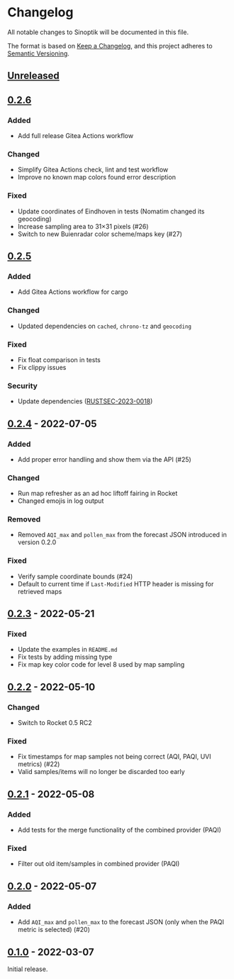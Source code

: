 # Changelog

All notable changes to Sinoptik will be documented in this file.

The format is based on [Keep a Changelog](https://keepachangelog.com/en/1.0.0/),
and this project adheres to [Semantic Versioning](https://semver.org/spec/v2.0.0.html).

## [Unreleased]

## [0.2.6]

### Added

* Add full release Gitea Actions workflow

### Changed

* Simplify Gitea Actions check, lint and test workflow
* Improve no known map colors found error description

### Fixed

* Update coordinates of Eindhoven in tests (Nomatim changed its geocoding)
* Increase sampling area to 31×31 pixels (#26)
* Switch to new Buienradar color scheme/maps key (#27)

## [0.2.5]

### Added

* Add Gitea Actions workflow for cargo

### Changed

* Updated dependencies on `cached`, `chrono-tz` and `geocoding`

### Fixed

* Fix float comparison in tests
* Fix clippy issues

### Security

* Update dependencies ([RUSTSEC-2023-0018](https://rustsec.org/advisories/RUSTSEC-2023-0018.html))

## [0.2.4] - 2022-07-05

### Added

* Add proper error handling and show them via the API (#25)

### Changed

* Run map refresher as an ad hoc liftoff fairing in Rocket
* Changed emojis in log output

### Removed

* Removed `AQI_max` and `pollen_max` from the forecast JSON introduced in
  version 0.2.0

### Fixed

* Verify sample coordinate bounds (#24)
* Default to current time if `Last-Modified` HTTP header is missing for
  retrieved maps

## [0.2.3] - 2022-05-21

### Fixed

* Update the examples in `README.md`
* Fix tests by adding missing type
* Fix map key color code for level 8 used by map sampling

## [0.2.2] - 2022-05-10

### Changed

* Switch to Rocket 0.5 RC2

### Fixed

* Fix timestamps for map samples not being correct (AQI, PAQI, UVI metrics) (#22)
* Valid samples/items will no longer be discarded too early

## [0.2.1] - 2022-05-08

### Added

* Add tests for the merge functionality of the combined provider (PAQI)

### Fixed

* Filter out old item/samples in combined provider (PAQI)

## [0.2.0] - 2022-05-07

### Added

* Add `AQI_max` and `pollen_max` to the forecast JSON (only when the PAQI
  metric is selected) (#20)

## [0.1.0] - 2022-03-07

Initial release.

[Unreleased]: https://git.luon.net/paul/sinoptik/compare/v0.2.6...HEAD
[0.2.6]: https://git.luon.net/paul/sinoptik/compare/v0.2.5...v0.2.6
[0.2.5]: https://git.luon.net/paul/sinoptik/compare/v0.2.4...v0.2.5
[0.2.4]: https://git.luon.net/paul/sinoptik/compare/v0.2.3...v0.2.4
[0.2.3]: https://git.luon.net/paul/sinoptik/compare/v0.2.2...v0.2.3
[0.2.2]: https://git.luon.net/paul/sinoptik/compare/v0.2.1...v0.2.2
[0.2.1]: https://git.luon.net/paul/sinoptik/compare/v0.2.0...v0.2.1
[0.2.0]: https://git.luon.net/paul/sinoptik/compare/v0.1.0...v0.2.0
[0.1.0]: https://git.luon.net/paul/sinoptik/commits/tag/v0.1.0
